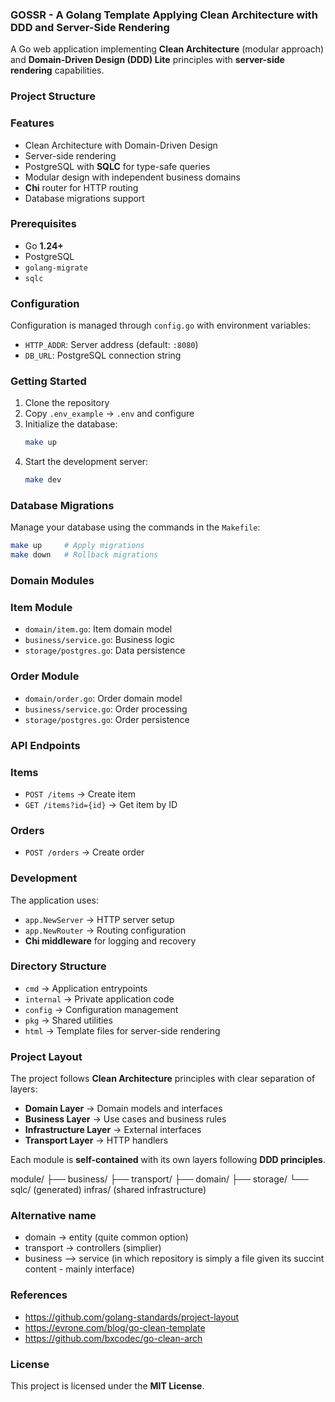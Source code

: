 ### GOSSR - A Golang Template Applying Clean Architecture with DDD and Server-Side Rendering

A Go web application implementing **Clean Architecture** (modular approach) and **Domain-Driven Design (DDD) Lite** principles with **server-side rendering** capabilities.

### Project Structure

### Features
- Clean Architecture with Domain-Driven Design  
- Server-side rendering  
- PostgreSQL with **SQLC** for type-safe queries  
- Modular design with independent business domains  
- **Chi** router for HTTP routing  
- Database migrations support  

### Prerequisites
- Go **1.24+**  
- PostgreSQL  
- `golang-migrate`  
- `sqlc`  

### Configuration
Configuration is managed through `config.go` with environment variables:

- `HTTP_ADDR`: Server address (default: `:8080`)  
- `DB_URL`: PostgreSQL connection string  

### Getting Started

1. Clone the repository  
2. Copy `.env_example` → `.env` and configure  
3. Initialize the database:  
   ```bash
   make up
   ```
4. Start the development server:  
   ```bash
   make dev
   ```
### Database Migrations
Manage your database using the commands in the `Makefile`:

```bash
make up     # Apply migrations
make down   # Rollback migrations
```

### Domain Modules

### Item Module
- `domain/item.go`: Item domain model  
- `business/service.go`: Business logic  
- `storage/postgres.go`: Data persistence  

### Order Module
- `domain/order.go`: Order domain model  
- `business/service.go`: Order processing  
- `storage/postgres.go`: Order persistence  


### API Endpoints

### Items
- `POST /items` → Create item  
- `GET /items?id={id}` → Get item by ID  

### Orders
- `POST /orders` → Create order  

### Development
The application uses:
- `app.NewServer` → HTTP server setup  
- `app.NewRouter` → Routing configuration  
- **Chi middleware** for logging and recovery  

### Directory Structure

- `cmd` → Application entrypoints  
- `internal` → Private application code  
- `config` → Configuration management  
- `pkg` → Shared utilities  
- `html` → Template files for server-side rendering  


### Project Layout
The project follows **Clean Architecture** principles with clear separation of layers:

- **Domain Layer** → Domain models and interfaces  
- **Business Layer** → Use cases and business rules  
- **Infrastructure Layer** → External interfaces  
- **Transport Layer** → HTTP handlers  

Each module is **self-contained** with its own layers following **DDD principles**.

module/
 ├── business/
 ├── transport/
 ├── domain/
 ├── storage/
 └── sqlc/   (generated)
infras/      (shared infrastructure)


### Alternative name

- domain -> entity (quite common option)
- transport -> controllers (simplier)
- business --> service (in which repository is simply a file given its succint content - mainly interface)

### References
- https://github.com/golang-standards/project-layout
- https://evrone.com/blog/go-clean-template
- https://github.com/bxcodec/go-clean-arch

### License
This project is licensed under the **MIT License**.


